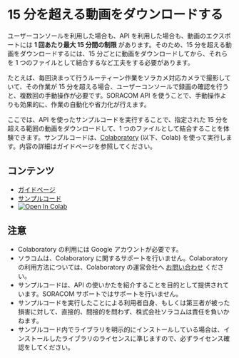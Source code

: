 # 15 分を超える動画をダウンロードする

ユーザーコンソールを利用した場合も、API を利用した場合も、動画のエクスポートには **1 回あたり最大 15 分間の制限** があります。そのため、15 分を超える動画をダウンロードするには、15 分ごとに動画をダウンロードしてから、それらを 1 つのファイルとして結合するなど工夫をする必要があります。

たとえば、毎回決まって行うルーティーン作業をソラカメ対応カメラで撮影していて、その作業が 15 分を超える場合、ユーザーコンソールで録画の確認を行うと、複数回の手動操作が必要です。SORACOM API を使うことで、手動操作よりも効果的に、作業の自動化や省力化が行えます。

ここでは、API を使ったサンプルコードを実行することで、指定された 15 分を超える範囲の動画をダウンロードして、1 つのファイルとして結合することを体験できます。サンプルコードは、[Colaboratory](https://colab.research.google.com/) (以下、Colab) を使って実行します。内容の詳細はガイドページを参照してください。

## コンテンツ
- [ガイドページ](https://users.soracom.io/ja-jp/guides/soracom-cloud-camera-services/api-examples-download-videos-longer-than-limits/)
- [サンプルコード](https://github.com/soracom-labs/sora-cam-api-examples/tree/main/download-videos-longer-than-limits/)
- [![Open In Colab](https://colab.research.google.com/assets/colab-badge.svg)](https://colab.research.google.com/github/soracom-labs/sora-cam-api-examples/blob/master/download-videos-longer-than-limits/api-examples-download-videos-longer-than-limits.ipynb)

## 注意

- Colaboratory の利用には Google アカウントが必要です。
- ソラコムは、Colaboratory に関するサポートを行いません。Colaboratory の利用方法については、Colaboratory の運営会社へ [お問い合わせ](https://research.google.com/colaboratory/faq.html) ください。
- サンプルコードは、API の使いかたを紹介することを目的として提供されています。SORACOM サポートではサポートを行いません。
- サンプルコードを実行したことによる利用者自身、もしくは第三者が被った損害に対して、直接的、間接的を問わず、株式会社ソラコムは責任を負いかねます。
- サンブルコード内でライブラリを明示的にインストールしている場合は、インストールしたライブラリのライセンスに準じますので、必ずライセンス確認をしてください。